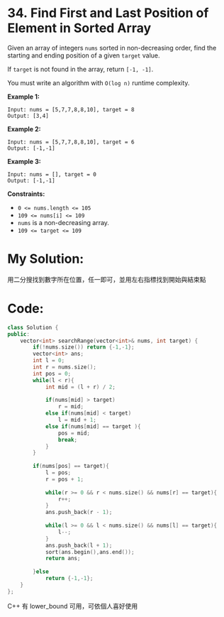 # 34. Find First and Last Position of Element in Sorted Array

Given an array of integers `nums` sorted in non-decreasing order, find the starting and ending position of a given `target` value.

If `target` is not found in the array, return `[-1, -1]`.

You must write an algorithm with `O(log n)` runtime complexity.

**Example 1:**

```
Input: nums = [5,7,7,8,8,10], target = 8
Output: [3,4]

```

**Example 2:**

```
Input: nums = [5,7,7,8,8,10], target = 6
Output: [-1,-1]

```

**Example 3:**

```
Input: nums = [], target = 0
Output: [-1,-1]

```

**Constraints:**

- `0 <= nums.length <= 105`
- `109 <= nums[i] <= 109`
- `nums` is a non-decreasing array.
- `109 <= target <= 109`

# My Solution:



用二分搜找到數字所在位置，任一即可，並用左右指標找到開始與結束點

# Code:



```cpp
class Solution {
public:
    vector<int> searchRange(vector<int>& nums, int target) {
        if(!nums.size()) return {-1,-1};
        vector<int> ans;
        int l = 0;
        int r = nums.size();
        int pos = 0;
        while(l < r){
            int mid = (l + r) / 2;
            
            if(nums[mid] > target)
                r = mid;
            else if(nums[mid] < target)
                l = mid + 1;
            else if(nums[mid] == target ){
                pos = mid;
                break;
            }
        }
        
        if(nums[pos] == target){
            l = pos;
            r = pos + 1;
            
            while(r >= 0 && r < nums.size() && nums[r] == target){
                r++;
            }
            ans.push_back(r - 1);
            
            while(l >= 0 && l < nums.size() && nums[l] == target){
                l--;
            }
            ans.push_back(l + 1);
            sort(ans.begin(),ans.end());
            return ans;
            
        }else
            return {-1,-1};
    }
};
```

C++ 有 lower_bound 可用，可依個人喜好使用
